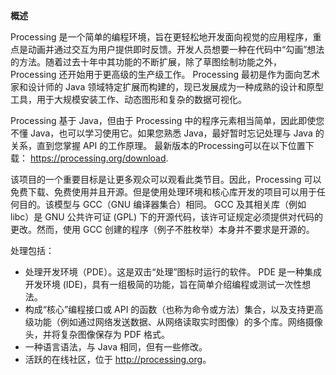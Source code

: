 **概述**

Processing 是一个简单的编程环境，旨在更轻松地开发面向视觉的应用程序，重点是动画并通过交互为用户提供即时反馈。开发人员想要一种在代码中“勾画”想法的方法。随着过去十年中其功能的不断扩展，除了草图绘制功能之外，Processing 还开始用于更高级的生产级工作。 Processing 最初是作为面向艺术家和设计师的 Java 领域特定扩展而构建的，现已发展成为一种成熟的设计和原型工具，用于大规模安装工作、动态图形和复杂的数据可视化。

Processing 基于 Java，但由于 Processing 中的程序元素相当简单，因此即使您不懂 Java，也可以学习使用它。如果您熟悉 Java，最好暂时忘记处理与 Java 的关系，直到您掌握 API 的工作原理。
最新版本的Processing可以在以下位置下载： <https://processing.org/download>.

该项目的一个重要目标是让更多观众可以观看此类节目。因此，Processing 可以免费下载、免费使用并且开源。但是使用处理环境和核心库开发的项目可以用于任何目的。该模型与 GCC（GNU 编译器集合）相同。 GCC 及其相关库（例如 libc）是 GNU 公共许可证 (GPL) 下的开源代码，该许可证规定必须提供对代码的更改。然而，使用 GCC 创建的程序（例子不胜枚举）本身并不要求是开源的。

处理包括：

* 处理开发环境（PDE）。这是双击“处理”图标时运行的软件。 PDE 是一种集成开发环境 (IDE)，具有一组极简的功能，旨在简单介绍编程或测试一次性想法。
* 构成“核心”编程接口或 API 的函数（也称为命令或方法）集合，以及支持更高级功能（例如通过网络发送数据、从网络读取实时图像）的多个库。网络摄像头，并将复杂图像保存为 PDF 格式。
* 一种语言语法，与 Java 相同，但有一些修改。
* 活跃的在线社区，位于 <http://processing.org>。
